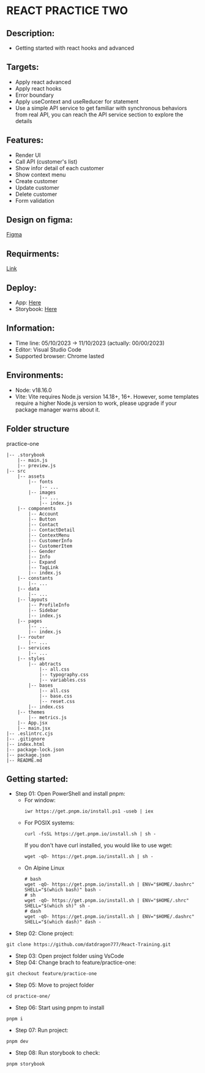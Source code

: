 # REACT PRACTICE TWO

## Description:

- Getting started with react hooks and advanced

## Targets:

- Apply react advanced
- Apply react hooks
- Error boundary
- Apply useContext and useReducer for statement
- Use a simple API service to get familiar with synchronous behaviors from real API, you can reach the API service section to explore the details

## Features:

- Render UI
- Call API (customer's list)
- Show infor detail of each customer
- Show context menu
- Create customer
- Update customer
- Delete customer
- Form validation

## Design on figma:

[Figma](<https://www.figma.com/file/G8rQ1mN8oQSyNX0AtO1pEn/Admin-Dashboard-UI-Kit-(Community)?node-id=807%3A12064&mode=dev>)

## Requirments:

[Link](https://docs.google.com/document/d/19Qo4_oPJ_4RUChv-pWWiLWvEqAoTi4FqskiA1oz2Nfw/edit?usp=sharing)

## Deploy:

- App: [Here](https://practice-one-react-training.vercel.app/)
- Storybook: [Here](https://storybook-react-practice-one.vercel.app/?path=/docs/components-account--docs)

## Information:

- Time line: 05/10/2023 -> 11/10/2023 (actually: 00/00/2023)
- Editor: Visual Studio Code
- Supported browser: Chrome lasted

## Environments:

- Node: v18.16.0
- Vite: Vite requires Node.js version 14.18+, 16+. However, some templates require a higher Node.js version to work, please upgrade if your package manager warns about it.

## Folder structure

practice-one

```
|-- .storybook
    |-- main.js
    |-- preview.js
|-- src
    |-- assets
        |-- fonts
            |-- ...
        |-- images
            |-- ...
            |-- index.js
    |-- components
        |-- Account
        |-- Button
        |-- Contact
        |-- ContactDetail
        |-- ContextMenu
        |-- CustomerInfo
        |-- CustomerItem
        |-- Gender
        |-- Info
        |-- Expand
        |-- TagLink
        |-- index.js
    |-- constants
        |-- ...
    |-- data
        |-- ...
    |-- layouts
        |-- ProfileInfo
        |-- Sidebar
        |-- index.js
    |-- pages
        |-- ...
        |-- index.js
    |-- router
        |-- ...
    |-- services
        |-- ...
    |-- styles
        |-- abtracts
            |-- all.css
            |-- typography.css
            |-- variables.css
        |-- bases
            |-- all.css
            |-- base.css
            |-- reset.css
        |-- index.css
    |-- themes
        |-- metrics.js
    |-- App.jsx
    |-- main.jsx
|-- .eslintrc.cjs
|-- .gitignore
|-- index.html
|-- package-lock.json
|-- package.json
|-- README.md
```

## Getting started:

- Step 01: Open PowerShell and install pnpm:
  - For window:
    ```
    iwr https://get.pnpm.io/install.ps1 -useb | iex
    ```
  - For POSIX systems:
    ```
    curl -fsSL https://get.pnpm.io/install.sh | sh -
    ```
    If you don't have curl installed, you would like to use wget:
    ```
    wget -qO- https://get.pnpm.io/install.sh | sh -
    ```
  - On Alpine Linux
    ```
    # bash
    wget -qO- https://get.pnpm.io/install.sh | ENV="$HOME/.bashrc" SHELL="$(which bash)" bash -
    # sh
    wget -qO- https://get.pnpm.io/install.sh | ENV="$HOME/.shrc" SHELL="$(which sh)" sh -
    # dash
    wget -qO- https://get.pnpm.io/install.sh | ENV="$HOME/.dashrc" SHELL="$(which dash)" dash -
    ```
- Step 02: Clone project:

```
git clone https://github.com/datdragon777/React-Training.git
```

- Step 03: Open project folder using VsCode
- Step 04: Change brach to feature/practice-one:

```
git checkout feature/practice-one
```

- Step 05: Move to project folder

```
cd practice-one/
```

- Step 06: Start using pnpm to install

```
pnpm i
```

- Step 07: Run project:

```
pnpm dev
```

- Step 08: Run storybook to check:

```
pnpm storybook
```
